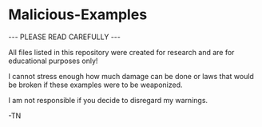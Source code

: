 # Malicious-Examples

--- PLEASE READ CAREFULLY ---

All files listed in this repository were created for research and are for educational purposes only!

I cannot stress enough how much damage can be done or laws that would be broken if these examples were to be weaponized.

I am not responsible if you decide to disregard my warnings.

-TN
